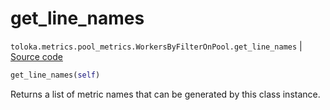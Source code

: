 # get_line_names
`toloka.metrics.pool_metrics.WorkersByFilterOnPool.get_line_names` | [Source code](https://github.com/Toloka/toloka-kit/blob/v1.1.3/src/metrics/pool_metrics.py#L402)

```python
get_line_names(self)
```

Returns a list of metric names that can be generated by this class instance.

